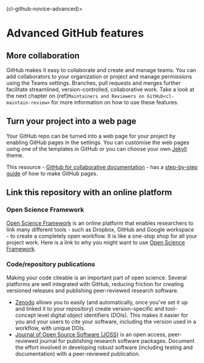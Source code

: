 (cl-github-novice-advanced)=
# Advanced GitHub features
## More collaboration
GitHub makes it easy to collaborate and create and manage teams.
You can add collaborators to your organization or project and manage permissions using the Teams settings.
Branches, pull requests and merges further facilitate streamlined, version-controlled, collaborative work.
Take a look at the next chapter on {ref}`Maintainers and Reviewers on GitHub<cl-maintain-review>` for more information on how to use these features.

## Turn your project into a web page
Your GitHub repo can be turned into a web page for your project by enabling GitHub pages in the settings.
You can customise the web pages using one of the templates in GitHub or you can choose your own [Jekyll](https://jekyllrb.com/) theme.

This resource - [GitHub for collaborative documentation](https://cassgvp.github.io/github-for-collaborative-documentation/) - has a [step-by-step guide](https://cassgvp.github.io/github-for-collaborative-documentation/docs/tut/4-2-Make-your-Pages-site.html) of how to make GitHub pages.

## Link this repository with an online platform

### Open Science Framework
[Open Science Framework]() is an online platform that enables researchers to link many different tools - such as Dropbox, GitHub and Google workspace - to create a completely open workflow.
It is like a one-stop shop for all your project work.
Here is a link to why you might want to use [Open Science Framework](https://www.cos.io/blog/5-ways-to-optimize-your-research-workflow-with-osf).

### Code/repository publications
Making your code citeable is an important part of open science.
Several platforms are well integrated with GitHub, reducing friction for creating versioned releases and publishing peer-reviewed research software.
- [Zenodo](https://zenodo.org/) allows you to easily (and automatically, once you've set it up and linked it to your repository) create version-specific and tool-concept level digital object identifiers (DOIs). This makes it easier for you and your users to cite your software, including the version used in a workflow, with unique DOIs.
- [Journal of Open Source Software (JOSS)](https://joss.theoj.org/) is an open access, peer-reviewed journal for publishing research software packages. Document the effort involved in developing robust software (including testing and documentation) with a peer-reviewed publication.
